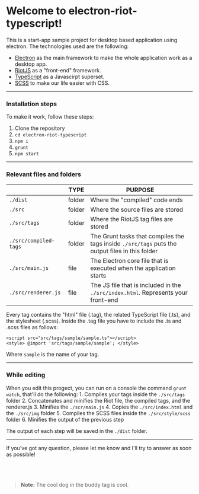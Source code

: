 Welcome to **electron-riot-typescript**!
========================================

This is a start-app sample project for desktop based application using electron.
The technologies used are the following:

 - [Electron](https://electron.atom.io/) as the main framework to make the whole application work as a desktop app.
 - [RiotJS](http://riotjs.com/) as a "front-end" framework.
 - [TypeScript](http://www.typescriptlang.org/) as a Javascirpt superset.
 - [SCSS](http://sass-lang.com) to make our life easier with CSS.

---

### Installation steps
To make it work, follow these steps:
 1. Clone the repository
 2. ``` cd electron-riot-typescript ```
 3. ``` npm i ```
 4. ``` grunt ```
 5. ``` npm start ```

 ---

### Relevant files and folders
|                       | TYPE   | PURPOSE                                                                                         |
 ---------------------- | ------ | ------------------------------------------------------------------------------------------------
| `./dist`              | folder | Where the "compiled" code ends                                                                  |
| `./src`               | folder | Where the source files are stored                                                               |
| `./src/tags`          | folder | Where the RiotJS tag files are stored                                                           |
| `./src/compiled-tags` | folder | The Grunt tasks that compiles the tags inside `./src/tags` puts the output files in this folder |
| `./src/main.js`       | file   | The Electron core file that is executed when the application starts                             |
| `./src/renderer.js`   | file   | The JS file that is included in the `./src/index.html`. Represents your front-end               |

Every tag contains the "html" file (.tag), the related TypeScript file (.ts), and the stylesheet (.scss).
Inside the .tag file you have to include the .ts and .scss files as follows:
```
<script src="src/tags/sample/sample.ts"></script>
<style> @import 'src/tags/sample/sample'; </style>
```
Where `sample` is the name of your tag.

---

### While editing
When you edit this progect, you can run on a console the command `grunt watch`,  that'll do the following:
	1. Compiles your tags inside the `./src/tags` folder
	2. Concatenates and minifies the Riot file, the compiled tags, and the renderer.js
	3. Minifies the `./scr/main.js`
	4. Copies the `./src/index.html` and the `./src/img` folder
	5. Compiles the SCSS files inside the `./src/style/scss` folder
	6. Minifies the output of the previous step

The output of each step will be saved in the `./dist` folder.

---

If you've got any question, please let me know and I'll try to answer as soon as possible!
<br><br><br><br>

> **Note:** The cool dog in the buddy tag is cool.


